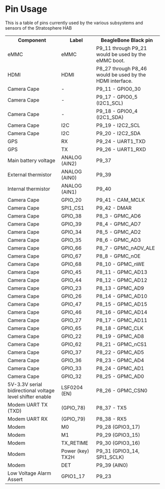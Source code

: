 Pin Usage
===

This is a table of pins currently used by the various subsystems and sensors
of the Stratosphere HAB
<table>
    <tr><th>Component</th><th>Label</th><th>BeagleBone Black pin</th></tr>
    <tr><td>eMMC</td><td>eMMC</td><td>P9_11 through P9_21 would be used by the eMMC boot.</td></tr>
    <tr><td>HDMI</td><td>HDMI</td><td>P8_27 through P8_46 would be used by the HDMI interface. </td></tr>
    <tr><td>Camera Cape</td><td>-</td><td>P9_11 - GPIO0_30</td></tr>
    <tr><td>Camera Cape</td><td>-</td><td>P9_17 - GPIO0_5 (I2C1_SCL)</td></tr>
    <tr><td>Camera Cape</td><td>-</td><td>P9_18 - GPIO0_4 (I2C1_SDA)</td></tr>
    <tr><td>Camera Cape</td><td>I2C</td><td>P9_19 - I2C2_SCL</td></tr>
    <tr><td>Camera Cape</td><td>I2C</td><td>P9_20 - I2C2_SDA</td></tr>
    <!-- <tr><td>TNC-Black</td><td>RX</td><td>P9_21 - UART2_TXD</td></tr> -->
    <!-- <tr><td>TNC-Black</td><td>TX</td><td>P9_22 - UART2_RXD</td></tr> -->
    <tr><td>GPS</td><td>RX</td><td>P9_24 - UART1_TXD</td></tr>
    <tr><td>GPS</td><td>TX</td><td>P9_26 - UART1_RXD</td></tr>
    <tr><td>Main battery voltage</td><td>ANALOG (AIN2)</td><td>P9_37</td></tr>
    <tr><td>External thermistor</td><td>ANALOG (AIN0)</td><td>P9_39</td></tr>
    <tr><td>Internal thermistor</td><td>ANALOG (AIN1) </td><td>P9_40</td></tr>
    <tr><td>Camera Cape</td><td>GPIO_20</td><td>P9_41 - CAM_MCLK</td></tr>
    <tr><td>Camera Cape</td><td>SPI1_CS1</td><td>P9_42 - DMAR</td></tr>
    <tr><td>Camera Cape</td><td>GPIO_38</td><td>P8_3 - GPMC_AD6</td></tr>
    <tr><td>Camera Cape</td><td>GPIO_39</td><td>P8_4 - GPMC_AD7</td></tr>
    <tr><td>Camera Cape</td><td>GPIO_34</td><td>P8_5 - GPMC_AD2</td></tr>
    <tr><td>Camera Cape</td><td>GPIO_35</td><td>P8_6 - GPMC_AD3</td></tr>
    <tr><td>Camera Cape</td><td>GPIO_66</td><td>P8_7 - GPMC_nADV_ALE</td></tr>
    <tr><td>Camera Cape</td><td>GPIO_67</td><td>P8_8 - GPMC_nOE</td></tr>
    <tr><td>Camera Cape</td><td>GPIO_68</td><td>P8_10 - GPMC_nWE</td></tr>
    <tr><td>Camera Cape</td><td>GPIO_45</td><td>P8_11 - GPMC_AD13</td></tr>
    <tr><td>Camera Cape</td><td>GPIO_44</td><td>P8_12 - GPMC_AD12</td></tr>
    <tr><td>Camera Cape</td><td>GPIO_23</td><td>P8_13 - GPMC_AD9</td></tr>
    <tr><td>Camera Cape</td><td>GPIO_26</td><td>P8_14 - GPMC_AD10</td></tr>
    <tr><td>Camera Cape</td><td>GPIO_47</td><td>P8_15 - GPMC_AD15</td></tr>
    <tr><td>Camera Cape</td><td>GPIO_46</td><td>P8_16 - GPMC_AD14</td></tr>
    <tr><td>Camera Cape</td><td>GPIO_27</td><td>P8_17 - GPMC_AD11</td></tr>
    <tr><td>Camera Cape</td><td>GPIO_65</td><td>P8_18 - GPMC_CLK</td></tr>
    <tr><td>Camera Cape</td><td>GPIO_22</td><td>P8_19 - GPMC_AD8</td></tr>
    <tr><td>Camera Cape</td><td>GPIO_62</td><td>P8_21 - GPMC_nCS1</td></tr>
    <tr><td>Camera Cape</td><td>GPIO_37</td><td>P8_22 - GPMC_AD5</td></tr>
    <tr><td>Camera Cape</td><td>GPIO_36</td><td>P8_23 - GPMC_AD4</td></tr>
    <tr><td>Camera Cape</td><td>GPIO_33</td><td>P8_24 - GPMC_AD1</td></tr>
    <tr><td>Camera Cape</td><td>GPIO_32</td><td>P8_25 - GPMC_AD0</td></tr>
    <tr><td>5V-3.3V serial bidirectional voltage level shifter enable</td><td>LSF0204 (EN)</td><td>P8_26 - GPMC_CSN0</td></tr>
    <!--<tr><td>XTEND900</td><td>RX (DI) (GPIO_78)</td><td>P8_37 - TX5</td></tr>
    <tr><td>XTEND900</td><td>TX (DO) (GPIO_79)</td><td>P8_38 - RX5</td></tr> -->
    <tr><td>Modem UART TX (TXD)</td><td> (GPIO_78)</td><td>P8_37 - TX5</td></tr>
    <tr><td>Modem UART RX</td><td> (GPIO_79)</td><td>P8_38 - RX5</td></tr>
    <!--    <tr><td>Audio</td><td>I2C2_SCL</td><td>P9_19</td></tr>
    <tr><td>Audio</td><td>I2C2_SDA</td><td>P9_20</td></tr>
    <tr><td>Audio</td><td>AUD_MCLK</td><td>P9_25</td></tr>
    <tr><td>Audio</td><td>AUD_DOUT</td><td>P9_28</td></tr>
    <tr><td>Audio</td><td>AUD_WCLK</td><td>P9_29</td></tr>
    <tr><td>Audio</td><td>AUD_DIN</td><td>P9_30</td></tr>
    <tr><td>Audio</td><td>AUD_BCLK</td><td>P9_31</td></tr> -->
<!--    <tr><td>Modem</td><td>TXD</td><td>P9_25 (GPIO3_21) </td></tr> -->
    <tr><td>Modem</td><td>M0</td><td>P9_28 (GPIO3_17)</td></tr>
    <tr><td>Modem</td><td>M1</td><td>P9_29 (GPIO3_15)</td></tr>
    <tr><td>Modem</td><td>TX_RETIME</td><td>P9_30 (GPIO3_16)</td></tr>
    <tr><td>Modem</td><td>Power (key) TX2H</td><td>P9_31 (GPIO3_14, SPI1_SCLK)</td></tr>
    <tr><td>Modem</td><td>DET</td><td>P9_39 (AIN0)</td></tr> <!-- 39 and 40 are ADC input pins - but they can sense voltage -->
    <tr><td>Low Voltage Alarm Assert</td><td>GPIO1_17</td><td>P9_23</td></tr>

</table>
